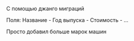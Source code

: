 С помощью джанго миграций

Поля: 
Название -
Год выпуска - 
Стоимость - 
...

Просто добавил больше марок машин
